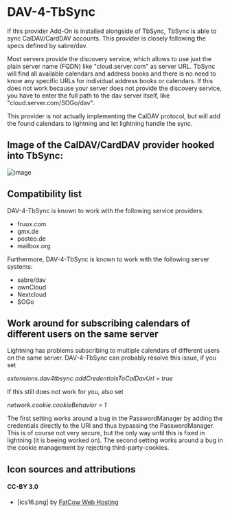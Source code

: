 # DAV-4-TbSync
If this provider Add-On is installed alongside of TbSync, TbSync is able to sync CalDAV/CardDAV accounts. This provider is closely following the specs defined by sabre/dav.

Most servers provide the discovery service, which allows to use just the plain server name (FQDN) like "cloud.server.com" as server URL. TbSync will find all available calendars and address books and there is no need to know any specific URLs for individual address books or calendars. If this does not work because your server does not provide the discovery service, you have to enter the full path to the dav server itself, like "cloud.server.com/SOGo/dav".

This provider is not actually implementing the CalDAV protocol, but will add the found calendars to lightning and let lightning handle the sync. 

## Image of the CalDAV/CardDAV provider hooked into TbSync:

![image](https://raw.githubusercontent.com/jobisoft/DAV-4-TbSync/master/screenshots/AddAccount.png)

## Compatibility list

DAV-4-TbSync is known to work with the following service providers:
* fruux.com
* gmx.de
* posteo.de
* mailbox.org

Furthermore, DAV-4-TbSync is known to work with the following server systems:
* sabre/dav
* ownCloud
* Nextcloud
* SOGo

## Work around for subscribing calendars of different users on the same server

Lightning has problems subscribing to multiple calendars of different users on the same server. DAV-4-TbSync can probably resolve this issue, if you set

*extensions.dav4tbsync.addCredentialsToCalDavUrl = true*

If this still does not work for you, also set

*network.cookie.cookieBehavior = 1*

The first setting works around a bug in the PasswordManager by adding the credentials directly to the URl and thus bypassing the PasswordManager. This is of course not very secure, but the only way until this is fixed in lightning (it is beeing worked on).
The second setting works around a bug in the cookie management by rejecting third-party-cookies. 


## Icon sources and attributions

#### CC-BY 3.0
* [ics16.png] by [FatCow Web Hosting](https://www.iconfinder.com/icons/35803/)
